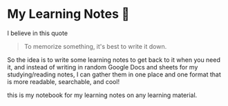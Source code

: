 # My Learning Notes :orange_book: 

I believe in this quote
> To memorize something, it's best to write it down.

So the idea is to write some learning notes to get back to it when you need it, and instead of writing in random Google Docs and sheets for my studying/reading notes, I can gather them in one place and one format that is more readable, searchable, and cool!

this is my notebook for my learning notes on any learning material.


